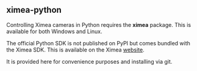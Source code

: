 ## ximea-python

Controlling Ximea cameras in Python requires the **ximea** package. This is available for both Windows and Linux.

The official Python SDK is not published on PyPI but comes bundled with the Ximea SDK. This is available on the Ximea [website](https://www.ximea.com/support/wiki/apis/Python).

It is provided here for convenience purposes and installing via git.
